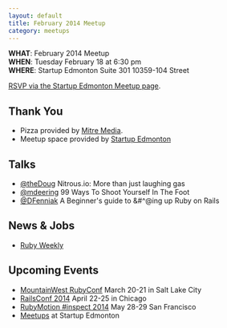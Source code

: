 ```yaml
---
layout: default
title: February 2014 Meetup
category: meetups
---
```


**WHAT**: February 2014 Meetup   
**WHEN**: Tuesday February 18 at 6:30 pm  
**WHERE**: Startup Edmonton Suite 301 10359-104 Street  

[RSVP via the Startup Edmonton Meetup page](http://www.meetup.com/startupedmonton/events/161882412/).

## Thank You

* Pizza provided by [Mitre Media](http://mitremedia.com/).
* Meetup space provided by [Startup Edmonton](http://www.startupedmonton.com/)

## Talks

* [@theDoug](http://twitter.com/theDoug) Nitrous.io: More than just laughing gas
* [@mdeering](https://twitter.com/mdeering) 99 Ways To Shoot Yourself In The Foot
* [@DFenniak](https://twitter.com/DFenniak) A Beginner's guide to &amp;#\^@ing up Ruby on Rails

## News &amp; Jobs

* [Ruby Weekly](http://rubyweekly.com/issues)

## Upcoming Events

* [MountainWest RubyConf](http://mtnwestrubyconf.org/) March 20-21 in Salt Lake City 
* [RailsConf 2014](http://www.railsconf.com/) April 22-25 in Chicago
* [RubyMotion #inspect 2014](http://www.rubymotion.com/conference/2014/) May 28-29 San Francisco
* [Meetups](http://www.meetup.com/startupedmonton/) at Startup Edmonton 
